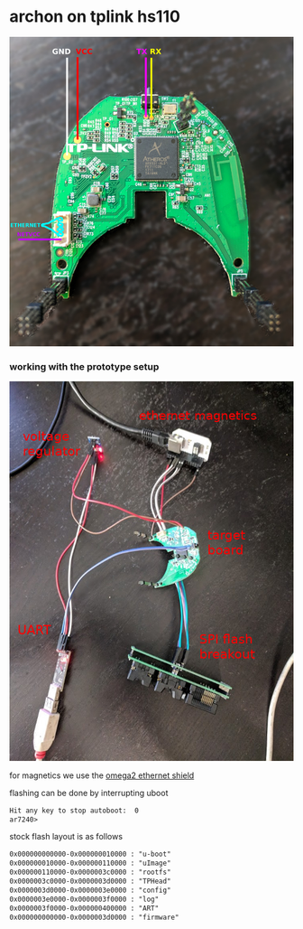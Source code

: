 # archon on tplink hs110

![](board.jpg)


### working with the prototype setup

![](protosetup.jpg)

for magnetics we use the [omega2 ethernet shield](https://github.com/OnionIoT/Onion-Hardware/blob/master/Schematics/Omega-Ethernet-Expansion.pdf)

flashing can be done by interrupting uboot

```
Hit any key to stop autoboot:  0 
ar7240> 
```

stock flash layout is as follows

```
0x000000000000-0x000000010000 : "u-boot"
0x000000010000-0x000000110000 : "uImage"
0x000000110000-0x0000003c0000 : "rootfs"
0x0000003c0000-0x0000003d0000 : "TPHead"
0x0000003d0000-0x0000003e0000 : "config"
0x0000003e0000-0x0000003f0000 : "log"
0x0000003f0000-0x000000400000 : "ART"
0x000000000000-0x0000003d0000 : "firmware"
```
